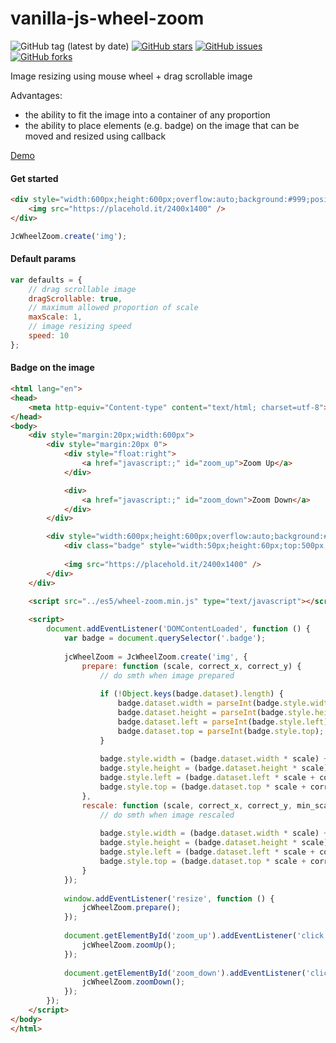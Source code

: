 # vanilla-js-wheel-zoom

![GitHub tag (latest by date)](https://img.shields.io/github/v/tag/worka/vanilla-js-wheel-zoom)
[![GitHub stars](https://img.shields.io/github/stars/worka/vanilla-js-wheel-zoom)](https://github.com/worka/vanilla-js-wheel-zoom/stargazers)
[![GitHub issues](https://img.shields.io/github/issues/worka/vanilla-js-wheel-zoom)](https://github.com/worka/vanilla-js-wheel-zoom/issues)
[![GitHub forks](https://img.shields.io/github/forks/worka/vanilla-js-wheel-zoom)](https://github.com/worka/vanilla-js-wheel-zoom/network)

Image resizing using mouse wheel + drag scrollable image

Advantages: 
* the ability to fit the image into a container of any proportion
* the ability to place elements (e.g. badge) on the image that can be moved and resized using callback

<a href="https://worka.github.io/wheel-zoom.html">Demo</a>

#### Get started

```html
<div style="width:600px;height:600px;overflow:auto;background:#999;position:relative;cursor:move">
    <img src="https://placehold.it/2400x1400" />
</div>
```

``` javascript
JcWheelZoom.create('img');
```
#### Default params

``` javascript
var defaults = {
    // drag scrollable image
    dragScrollable: true,
    // maximum allowed proportion of scale
    maxScale: 1,
    // image resizing speed
    speed: 10
};
```

#### Badge on the image

``` html
<html lang="en">
<head>
    <meta http-equiv="Content-type" content="text/html; charset=utf-8">
</head>
<body>
    <div style="margin:20px;width:600px">
        <div style="margin:20px 0">
            <div style="float:right">
                <a href="javascript:;" id="zoom_up">Zoom Up</a>
            </div>

            <div>
                <a href="javascript:;" id="zoom_down">Zoom Down</a>
            </div>
        </div>

        <div style="width:600px;height:600px;overflow:auto;background:#999;position:relative;cursor:move">
            <div class="badge" style="width:50px;height:60px;top:500px;left:600px;border:solid 1px blue;position:absolute"></div>
            
            <img src="https://placehold.it/2400x1400" />
        </div>
    </div>
    
    <script src="../es5/wheel-zoom.min.js" type="text/javascript"></script>

    <script>
        document.addEventListener('DOMContentLoaded', function () {
            var badge = document.querySelector('.badge');
            
            jcWheelZoom = JcWheelZoom.create('img', {
                prepare: function (scale, correct_x, correct_y) {
                    // do smth when image prepared
                    
                    if (!Object.keys(badge.dataset).length) {
                        badge.dataset.width = parseInt(badge.style.width);
                        badge.dataset.height = parseInt(badge.style.height);
                        badge.dataset.left = parseInt(badge.style.left);
                        badge.dataset.top = parseInt(badge.style.top);
                    }
                    
                    badge.style.width = (badge.dataset.width * scale) + 'px';
                    badge.style.height = (badge.dataset.height * scale) + 'px';
                    badge.style.left = (badge.dataset.left * scale + correct_x) + 'px';
                    badge.style.top = (badge.dataset.top * scale + correct_y) + 'px';
                },
                rescale: function (scale, correct_x, correct_y, min_scale) {
                    // do smth when image rescaled
                    
                    badge.style.width = (badge.dataset.width * scale) + 'px';
                    badge.style.height = (badge.dataset.height * scale) + 'px';
                    badge.style.left = (badge.dataset.left * scale + correct_x) + 'px';
                    badge.style.top = (badge.dataset.top * scale + correct_y) + 'px';
                }
            });
           
            window.addEventListener('resize', function () {
                jcWheelZoom.prepare();
            });
            
            document.getElementById('zoom_up').addEventListener('click', function () {
                jcWheelZoom.zoomUp();
            });
            
            document.getElementById('zoom_down').addEventListener('click', function () {
                jcWheelZoom.zoomDown();
            });
        });
    </script>
</body>
</html>
```
